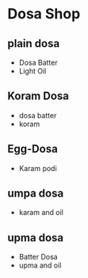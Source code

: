 # Dosa Shop
## plain dosa

* Dosa Batter
* Light Oil

## Koram Dosa
* dosa batter
* koram
## Egg-Dosa
* Karam podi

## umpa dosa
* karam and oil


## upma dosa
* Batter Dosa
* upma and oil
